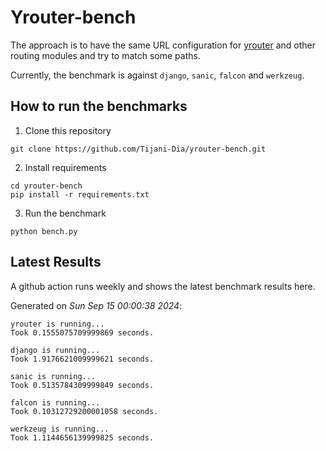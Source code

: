 # Yrouter-bench

The approach is to have the same URL configuration for [yrouter](https://github.com/Tijani-Dia/yrouter) and other routing modules and try to match some paths.

Currently, the benchmark is against `django`, `sanic`, `falcon` and `werkzeug`.

## How to run the benchmarks

1. Clone this repository

```shell
git clone https://github.com/Tijani-Dia/yrouter-bench.git
```

2. Install requirements

```shell
cd yrouter-bench
pip install -r requirements.txt
```

3. Run the benchmark

```shell
python bench.py
```

## Latest Results

A github action runs weekly and shows the latest benchmark results here.

Generated on *Sun Sep 15 00:00:38 2024*:

```shell
yrouter is running...
Took 0.1555075709999869 seconds.

django is running...
Took 1.9176621009999621 seconds.

sanic is running...
Took 0.5135784309999849 seconds.

falcon is running...
Took 0.10312729200001058 seconds.

werkzeug is running...
Took 1.1144656139999825 seconds.

```